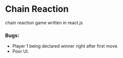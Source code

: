 # Chain Reaction
chain reaction game written in react.js

### Bugs:
- Player 1 being declared winner right after first move.
- Poor UI.
